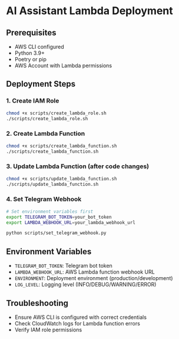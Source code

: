 # AI Assistant Lambda Deployment

## Prerequisites
- AWS CLI configured
- Python 3.9+
- Poetry or pip
- AWS Account with Lambda permissions

## Deployment Steps

### 1. Create IAM Role
```bash
chmod +x scripts/create_lambda_role.sh
./scripts/create_lambda_role.sh
```

### 2. Create Lambda Function
```bash
chmod +x scripts/create_lambda_function.sh
./scripts/create_lambda_function.sh
```

### 3. Update Lambda Function (after code changes)
```bash
chmod +x scripts/update_lambda_function.sh
./scripts/update_lambda_function.sh
```

### 4. Set Telegram Webhook
```bash
# Set environment variables first
export TELEGRAM_BOT_TOKEN=your_bot_token
export LAMBDA_WEBHOOK_URL=your_lambda_webhook_url

python scripts/set_telegram_webhook.py
```

## Environment Variables
- `TELEGRAM_BOT_TOKEN`: Telegram bot token
- `LAMBDA_WEBHOOK_URL`: AWS Lambda function webhook URL
- `ENVIRONMENT`: Deployment environment (production/development)
- `LOG_LEVEL`: Logging level (INFO/DEBUG/WARNING/ERROR)

## Troubleshooting
- Ensure AWS CLI is configured with correct credentials
- Check CloudWatch logs for Lambda function errors
- Verify IAM role permissions